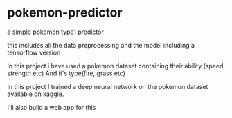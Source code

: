 # pokemon-predictor
a simple pokemon type1 predictor

this includes all the data preprocessing and the model including a tensorflow version

In this project i have used a pokemon dataset containing their ability (speed, strength etc) 
And it's type(fire, grass etc) 

In this project I trained a deep neural network on the pokemon dataset available on kaggle. 

I'll also build a web app for this



